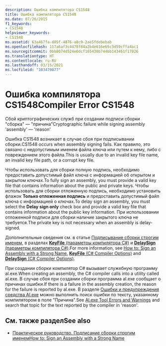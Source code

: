 ```yaml
---
description: Ошибка компилятора CS1548
title: Ошибка компилятора CS1548
ms.date: 07/20/2015
f1_keywords:
- CS1548
helpviewer_keywords:
- CS1548
ms.assetid: 63a467fa-d85f-4876-a8c9-2ae5fdebebab
ms.openlocfilehash: 117a6af3c4478f84a2b4e616e65c3d59cffa4ac1
ms.sourcegitcommit: 0bb8074d524e0dcf165430b744bb143461f17026
ms.translationtype: HT
ms.contentlocale: ru-RU
ms.lasthandoff: 03/15/2021
ms.locfileid: "103479877"
---
```

# <a name="compiler-error-cs1548"></a><span data-ttu-id="55403-103">Ошибка компилятора CS1548</span><span class="sxs-lookup"><span data-stu-id="55403-103">Compiler Error CS1548</span></span>

<span data-ttu-id="55403-104">Сбой криптографических служб при создании подписи сборки "сборка" — "причина"</span><span class="sxs-lookup"><span data-stu-id="55403-104">Cryptographic failure while signing assembly 'assembly' — 'reason'</span></span>  
  
 <span data-ttu-id="55403-105">Ошибка CS1548 возникает в случае сбоя при подписывании сборки.</span><span class="sxs-lookup"><span data-stu-id="55403-105">CS1548 occurs when assembly signing fails.</span></span> <span data-ttu-id="55403-106">Как правило, это связано с недопустимым именем файла ключа или путем к нему, либо с повреждением этого файла.</span><span class="sxs-lookup"><span data-stu-id="55403-106">This is usually due to an invalid key file name, an invalid key file path, or a corrupt key file.</span></span>  
  
 <span data-ttu-id="55403-107">Чтобы использовать для сборки полную подпись, необходимо предоставить допустимый файл ключа с информацией об открытом и закрытом ключах.</span><span class="sxs-lookup"><span data-stu-id="55403-107">To fully sign an assembly, you must provide a valid key file that contains information about the public and private keys.</span></span> <span data-ttu-id="55403-108">Чтобы использовать для сборки отложенную подпись, необходимо установить флажок **Только отложенная подпись** и предоставить допустимый файл ключа с информацией о ключах.</span><span class="sxs-lookup"><span data-stu-id="55403-108">To delay sign an assembly, you must select the **Delay sign only** check box and provide a valid key file that contains information about the public key information.</span></span> <span data-ttu-id="55403-109">При использовании отложенной подписи для сборки наличие закрытого ключа не требуется.</span><span class="sxs-lookup"><span data-stu-id="55403-109">The private key is not necessary when an assembly is delay-signed.</span></span>  
  
 <span data-ttu-id="55403-110">Дополнительные сведения см. в статье [Подписывание сборки строгим именем](../../../standard/assembly/sign-strong-name.md), в разделах [**KeyFile** (параметры компилятора C#)](../compiler-options/security.md#keyfile) и [**DelaySign** (параметры компилятора C#)](../compiler-options/security.md#delaysign).</span><span class="sxs-lookup"><span data-stu-id="55403-110">For more information, see [How to: Sign an Assembly with a Strong Name](../../../standard/assembly/sign-strong-name.md), [**KeyFile** (C# Compiler Options)](../compiler-options/security.md#keyfile) and [**DelaySign** (C# Compiler Options)](../compiler-options/security.md#delaysign).</span></span>  
  
 <span data-ttu-id="55403-111">При создании сборки компилятор C# вызывает служебную программу al.exe.</span><span class="sxs-lookup"><span data-stu-id="55403-111">When creating an assembly, the C# compiler calls into a utility called al.exe.</span></span> <span data-ttu-id="55403-112">В случае сбоя при создании сборки программа al.exe сообщает о причинах ошибки.</span><span class="sxs-lookup"><span data-stu-id="55403-112">If there is a failure in the assembly creation, the reason for the failure is reported by al.exe.</span></span> <span data-ttu-id="55403-113">В разделе [Ошибки и предупреждения средства Al.exe](../../../framework/tools/al-exe-assembly-linker.md#errors-and-warnings) можно выполнить поиск ошибки по тексту, указанному компилятором в поле "Причина".</span><span class="sxs-lookup"><span data-stu-id="55403-113">See [Al.exe Tool Errors and Warnings](../../../framework/tools/al-exe-assembly-linker.md#errors-and-warnings) and search that topic for the text reported by the compiler in 'reason'.</span></span>  
  
## <a name="see-also"></a><span data-ttu-id="55403-114">См. также раздел</span><span class="sxs-lookup"><span data-stu-id="55403-114">See also</span></span>

- [<span data-ttu-id="55403-115">Практическое руководство. Подписание сборки строгим именем</span><span class="sxs-lookup"><span data-stu-id="55403-115">How to: Sign an Assembly with a Strong Name</span></span>](../../../standard/assembly/sign-strong-name.md)
